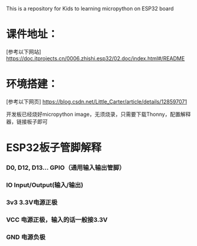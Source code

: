 This is a repository for Kids to learning micropython on ESP32 board
# 课件地址：
[参考以下网站] https://doc.itprojects.cn/0006.zhishi.esp32/02.doc/index.html#/README
# 环境搭建：
[参考以下网页] https://blog.csdn.net/Little_Carter/article/details/128597071

开发板已经烧好micropython image，无须烧录，只需要下载Thonny，配置解释器，链接板子即可
# ESP32板子管脚解释
### D0, D12, D13... GPIO（通用输入输出管脚）
### IO Input/Output(输入/输出)
### 3v3 3.3V电源正极
### VCC 电源正极，输入的话一般接3.3V
### GND 电源负极

